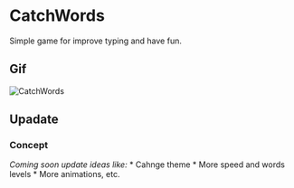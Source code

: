 # CatchWords

Simple game for improve typing and have fun.

## Gif

![CatchWords](https://user-images.githubusercontent.com/72163962/125580077-13d065b0-4ecc-4b1b-b385-57bb73d02867.gif)

## Upadate

### Concept

*Coming soon update ideas like:*
    * Cahnge theme
    * More speed and words levels
    * More animations, etc.

